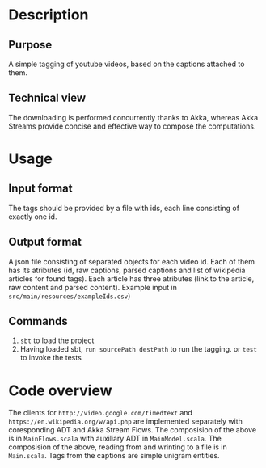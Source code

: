 # Description
## Purpose
A simple tagging of youtube videos, based on the captions attached to them. 

## Technical view
The downloading is performed concurrently thanks to Akka, whereas Akka Streams provide concise and effective way to compose the computations.

# Usage
## Input format
The tags should be provided by a file with ids, each line consisting of exactly one id.

## Output format
A json file consisting of separated objects for each video id. Each of them has its atributes (id, raw captions, parsed captions and list of wikipedia articles for found tags). Each article has three atributes (link to the article, raw content and parsed content). Example input in `src/main/resources/exampleIds.csv`)
## Commands
1. `sbt` to load the project
2. Having loaded sbt, `run sourcePath destPath` to run the tagging. 
or `test` to invoke the tests

# Code overview
The clients for `http://video.google.com/timedtext` and `https://en.wikipedia.org/w/api.php` are implemented separately with coresponding ADT and Akka Stream Flows. The composision of the above is in `MainFlows.scala` with auxiliary ADT in `MainModel.scala`. The composision of the above, reading from and wrinting to a file is in `Main.scala`. Tags from the captions are simple unigram entities.
